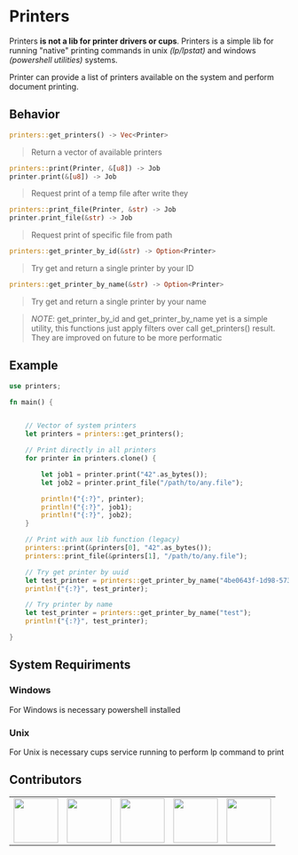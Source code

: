 # Printers

Printers **is not a lib for printer drivers or cups**. Printers is a simple lib for running "native" printing commands in unix *(lp/lpstat)* and windows *(powershell utilities)* systems.

Printer can provide a list of printers available on the system and perform document printing.

## Behavior

```rust
printers::get_printers() -> Vec<Printer>
```
> Return a vector of available printers

```rust
printers::print(Printer, &[u8]) -> Job
printer.print(&[u8]) -> Job
```
> Request print of a temp file after write they

```rust
printers::print_file(Printer, &str) -> Job
printer.print_file(&str) -> Job
```
> Request print of specific file from path

```rust
printers::get_printer_by_id(&str) -> Option<Printer>
```
> Try get and return a single printer by your ID

```rust
printers::get_printer_by_name(&str) -> Option<Printer>
```
> Try get and return a single printer by your name

> *NOTE*: get_printer_by_id and get_printer_by_name yet is a simple utility, this functions just apply filters over call get_printers() result. They are improved on future to be more performatic 


## Example

```rust
use printers;

fn main() {


    // Vector of system printers
    let printers = printers::get_printers();

    // Print directly in all printers
    for printer in printers.clone() {

        let job1 = printer.print("42".as_bytes());
        let job2 = printer.print_file("/path/to/any.file");

        println!("{:?}", printer);
        println!("{:?}", job1);
        println!("{:?}", job2);
    }

    // Print with aux lib function (legacy)
    printers::print(&printers[0], "42".as_bytes());
    printers::print_file(&printers[1], "/path/to/any.file");

    // Try get printer by uuid
    let test_printer = printers::get_printer_by_name("4be0643f-1d98-573b-97cd-ca98a65347dd");
    println!("{:?}", test_printer);

    // Try printer by name
    let test_printer = printers::get_printer_by_name("test");
    println!("{:?}", test_printer);

}
```

## System Requiriments

### Windows
For Windows is necessary powershell installed

### Unix
For Unix is necessary cups service running to perform lp command to print


## Contributors

<table>
<tr>
<td><img width="80" src="https://avatars.githubusercontent.com/u/104795424?v=4&s=80"/></td>
<td><img width="80" src="https://avatars.githubusercontent.com/u/38390225?v=4&s=80"/></td>
<td><img width="80" src="https://avatars.githubusercontent.com/u/2058205?v=4&s=80"/></td>
<td><img width="80" src="https://avatars.githubusercontent.com/u/20155974?v=4&s=80"/></td>
<td><img width="80" src="https://avatars.githubusercontent.com/u/40415260?v=4&s=80"/></td>
</tr>
</table>

